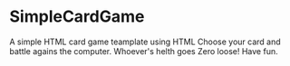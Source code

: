# SimpleCardGame
A simple HTML card game teamplate using HTML
Choose your card and battle agains the computer.
Whoever's helth goes Zero loose!
Have fun.
